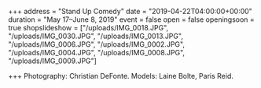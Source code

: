 +++
address = "Stand Up Comedy"
date = "2019-04-22T04:00:00+00:00"
duration = "May 17–June 8, 2019"
event = false
open = false
openingsoon = true
shopslideshow = ["/uploads/IMG_0018.JPG", "/uploads/IMG_0030.JPG", "/uploads/IMG_0013.JPG", "/uploads/IMG_0006.JPG", "/uploads/IMG_0002.JPG", "/uploads/IMG_0004.JPG", "/uploads/IMG_0008.JPG", "/uploads/IMG_0009.JPG"]

+++
Photography: Christian DeFonte. Models: Laine Bolte, Paris Reid. 